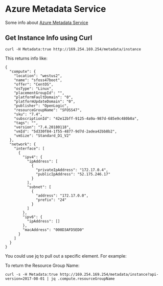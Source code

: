 # Azure Metadata Service

Some info about [Azure Metadata Service](https://docs.microsoft.com/en-us/azure/virtual-machines/windows/instance-metadata-service)


## Get Instance Info using Curl

```curl -H Metadata:true http://169.254.169.254/metadata/instance```

This returns info like:

```
{
  "compute": {
    "location": "westus2",
    "name": "sfoss47boot",
    "offer": "CentOS",
    "osType": "Linux",
    "placementGroupId": "",
    "platformFaultDomain": "0",
    "platformUpdateDomain": "0",
    "publisher": "OpenLogic",
    "resourceGroupName": "SFOSS47",
    "sku": "7.4",
    "subscriptionId": "42e12bff-9125-4a9a-987d-685e9c480b0a",
    "tags": "",
    "version": "7.4.20180118",
    "vmId": "5d330f84-1f55-4877-9d7d-2adea42bb8b2",
    "vmSize": "Standard_D1_V2"
  },
  "network": {
    "interface": [
      {
        "ipv4": {
          "ipAddress": [
            {
              "privateIpAddress": "172.17.0.4",
              "publicIpAddress": "52.175.246.17"
            }
          ],
          "subnet": [
            {
              "address": "172.17.0.0",
              "prefix": "24"
            }
          ]
        },
        "ipv6": {
          "ipAddress": []
        },
        "macAddress": "000D3AFD5ED0"
      }
    ]
  }
}
```

You could use jq to pull out a specific element.  For example:

To return the Resource Group Name:

```curl -s -H Metadata:true http://169.254.169.254/metadata/instance?api-version=2017-08-01 | jq .compute.resourceGroupName```




